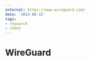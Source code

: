 ```yaml
---
external: https://www.wireguard.com/
date: '2023-08-15'
tags:
- research
- inbox
---
```


# WireGuard
